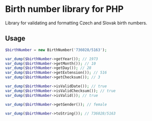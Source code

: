 Birth number library for PHP
============
Library for validating and formatting Czech and Slovak birth numbers.

Usage
-------------
```php
$birthNumber = new BirthNumber('736028/5163');

var_dump($birthNumber->getYear()); // 1973
var_dump($birthNumber->getMonth()); // 10
var_dump($birthNumber->getDay()); // 28
var_dump($birthNumber->getExtension()); // 516
var_dump($birthNumber->getChecksum()); // 3

var_dump($birthNumber->isValidDate()); // true
var_dump($birthNumber->isValidChecksum()); // true
var_dump($birthNumber->isValid()); // true

var_dump($birthNumber->getGender()); // female

var_dump($birthNumber->toString()); // 736028/5163
```
